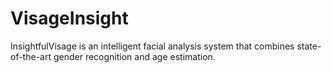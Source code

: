 # VisageInsight
InsightfulVisage is an intelligent facial analysis system that combines state-of-the-art gender recognition and age estimation.
